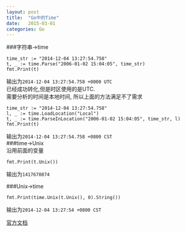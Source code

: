 ```yaml
---
layout: post
title:  "Go中的Time"
date:   2015-03-01
categories: Go
---
```


###字符串->time

```
time_str := "2014-12-04 13:27:54.758"
t, _ := time.Parse("2006-01-02 15:04:05", time_str)
fmt.Print(t)
```
输出为`2014-12-04 13:27:54.758 +0000 UTC`  
已经成功转化,但是时区使用的是UTC.  
需要分析的时间是本地时间, 所以上面的方法满足不了需求  

```
time_str := "2014-12-04 13:27:54.758"
l, _ := time.LoadLocation("Local")
t, _ := time.ParseInLocation("2006-01-02 15:04:05", time_str, l)
fmt.Print(t)
```

输出为`2014-12-04 13:27:54.758 +0800 CST`  
###time->Unix  
沿用前面的变量
```
fmt.Print(t.Unix())
```
输出为`1417670874`

###Unix->time
```
fmt.Print(time.Unix(t.Unix(), 0).String())
```
输出为`2014-12-04 13:27:54 +0800 CST`

[官方文档](http://golang.org/pkg/time/)  